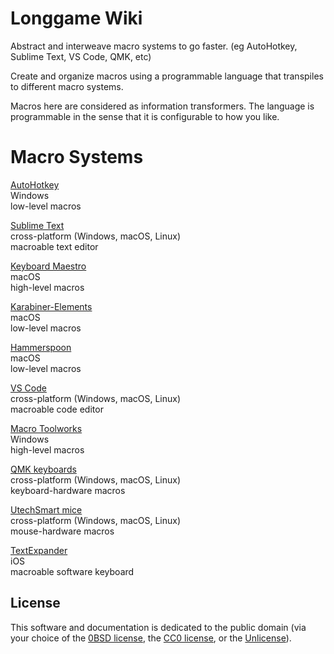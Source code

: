 
# Longgame Wiki

Abstract and interweave macro systems to go faster. (eg AutoHotkey, Sublime Text, VS Code, QMK, etc)

Create and organize macros using a programmable language that transpiles to different macro systems.

Macros here are considered as information transformers. The language is programmable in the sense that it is configurable to how you like.

# Macro Systems

[AutoHotkey](https://www.autohotkey.com/)<br>
Windows<br>
low-level macros

[Sublime Text](https://www.sublimetext.com/)<br>
cross-platform (Windows, macOS, Linux)<br>
macroable text editor

[Keyboard Maestro](https://www.keyboardmaestro.com/)<br>
macOS<br>
high-level macros

[Karabiner-Elements](https://karabiner-elements.pqrs.org/)<br>
macOS<br>
low-level macros

[Hammerspoon](http://www.hammerspoon.org/)<br>
macOS<br>
low-level macros

[VS Code](https://code.visualstudio.com/)<br>
cross-platform (Windows, macOS, Linux)<br>
macroable code editor

[Macro Toolworks](https://www.pitrinec.com/products/macro-toolworks)<br>
Windows<br>
high-level macros

[QMK keyboards](https://qmk.fm/)<br>
cross-platform (Windows, macOS, Linux)<br>
keyboard-hardware macros

[UtechSmart mice](http://www.utechsmart.com/download)<br>
cross-platform (Windows, macOS, Linux)<br>
mouse-hardware macros

[TextExpander](https://textexpander.com/)<br>
iOS<br>
macroable software keyboard

## License

This software and documentation is dedicated to the public domain (via your choice of the [0BSD license](https://choosealicense.com/licenses/0bsd/), the [CC0 license](https://choosealicense.com/licenses/cc0-1.0/), or the [Unlicense](https://choosealicense.com/licenses/unlicense/)).
